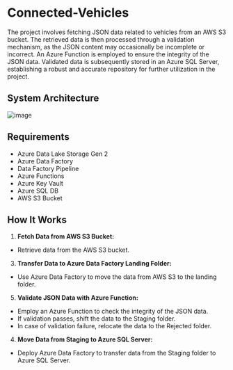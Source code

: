 # Connected-Vehicles
The project involves fetching JSON data related to vehicles from an AWS S3 bucket. The retrieved data is then processed through a validation mechanism, as the JSON content may occasionally be incomplete or incorrect. An Azure Function is employed to ensure the integrity of the JSON data. Validated data is subsequently stored in an Azure SQL Server, establishing a robust and accurate repository for further utilization in the project.
## System Architecture
![image](https://github.com/bytehacktress/Connected-Vehicles/assets/68103201/9cd0a59a-4eef-4db1-9a0d-9c00d71c4625)
## Requirements
- Azure Data Lake Storage Gen 2
- Azure Data Factory
- Data Factory Pipeline
- Azure Functions
- Azure Key Vault
- Azure SQL DB
- AWS S3 Bucket

## How It Works

1. **Fetch Data from AWS S3 Bucket:**
- Retrieve data from the AWS S3 bucket.
3. **Transfer Data to Azure Data Factory Landing Folder:**
- Use Azure Data Factory to move the data from AWS S3 to the landing folder.
5. **Validate JSON Data with Azure Function:**
  - Employ an Azure Function to check the integrity of the JSON data.
  - If validation passes, shift the data to the Staging folder.
  - In case of validation failure, relocate the data to the Rejected folder.
4. **Move Data from Staging to Azure SQL Server:**
  - Deploy Azure Data Factory to transfer data from the Staging folder to Azure SQL Server.

